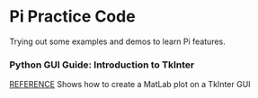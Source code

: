 # Pi Practice Code
Trying out some examples and demos to learn Pi features.

### Python GUI Guide: Introduction to TkInter
[REFERENCE](www.digikey.ca/en/maker/projects/python-gui-guide-introduction-to-tkinter/d04a764c78114682aac9255056026338)
Shows how to create a MatLab plot on a TkInter GUI
